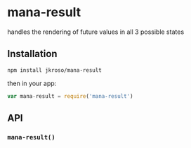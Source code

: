 # mana-result

handles the rendering of future values in all 3 possible states

## Installation

`npm install jkroso/mana-result`

then in your app:

```js
var mana-result = require('mana-result')
```

## API

### `mana-result()`
